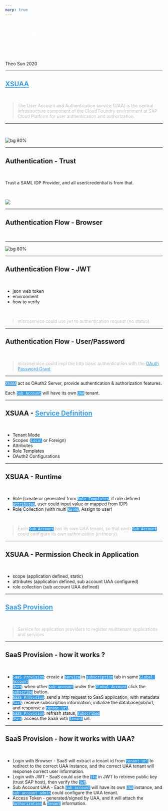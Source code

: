 ```yaml
---
marp: true
---
```

<style>
section {
  background-color: black;
  color: white;
}
th {
  background-color: black;
  color: white;
}
td {
  background-color: black;
  color: white;
}
a {
  color: #3e9ce0;
}
h1 {
  color: white;
}
code {
  background-color: #3e9ce0;
  color: white;
}
code span {
  color: black;
}
blockquote {
  color: rgba(192, 192, 192, 1);
}
</style>

# XSUAA and Multitenancy

<br>

<br>

Theo Sun
2020

---

## [XSUAA](https://help.sap.com/viewer/65de2977205c403bbc107264b8eccf4b/Cloud/en-US/6373bb7a96114d619bfdfdc6f505d1b9.html)

<br>

> The User Account and Authentication service (UAA) is the central infrastructure component of the Cloud Foundry environment at SAP Cloud Platform for user authentication and authorization.

---


<br>

![bg 80%](https://res.cloudinary.com/digf90pwi/image/upload/v1604047529/2020-10-30_16-45-22_xkxa9z.png)

---

## Authentication - Trust

<br>

Trust a SAML IDP Provider, and all user/credential is from that.

<br>

![](https://res.cloudinary.com/digf90pwi/image/upload/v1604047377/2020-10-30_16-42-05_nlsqu6.png)

---

## Authentication Flow - Browser

<br> 

---

![bg 80%](https://res.cloudinary.com/digf90pwi/image/upload/v1604048620/uaa_sequence_flow_lcveic.png)


---

## Authentication Flow - JWT

<br>

- json web token
- environment
- how to verify

<br>

> microservice could use jwt to authentication request (no status).

---

## Authentication Flow - User/Password

<br>

> microservice could impl the http basic authentication with the [OAuth Password Grant](https://docs.cloudfoundry.org/api/uaa/version/74.27.0/index.html#password-grant)

---

`XSUAA` act as OAuth2 Server, provide authentication & authorization features.

Each `Sub Account` will have its own `UAA` tenant.


--- 

## XSUAA - [Service Definition](https://help.sap.com/viewer/4505d0bdaf4948449b7f7379d24d0f0d/2.0.04/en-US/6d3ed64092f748cbac691abc5fe52985.html)

<br>

- Tenant Mode
- Scopes (`Local` or Foreign)
- Attributes
- Role Templates
- OAuth2 Configurations

---

## XSUAA - Runtime

<br>

- Role (create or generated from `Role Templates`, if role defined `attributes`, user could input value or mapped from IDP)
- Role Collection (with multi `Roles`, Assign to user)

<br>

> Each `Sub Account` has its own UAA tenant, so that each `Sub Account` could configure its own authorization (in theory).

---

## XSUAA - Permission Check in Application

<br>

- scope (application defined, static)
- attributes (application defined, sub account UAA configured)
- role collection (sub account UAA defined)

--- 

## [SaaS Provision](https://pages.github.tools.sap/kernelservices/services/subscription-management-service)

<br>

> Service for application providers to register multitenant applications and services

---

## SaaS Provision - how it works ?

<br>

- `SaaS Provision`: create a `service` in `subscription` tab in same `Global Account`
- `User`: when other `sub account` under the `Global Account` click the `subscribe` button.
- `SaaS Provision`: send a http request to SaaS application, with metadata
- `SaaS`: receive subscription information, initialize the database/job/url, and response a `tenant url`.
- `SaaS Provision`: refresh status, `subscribed`
- `User`: access the SaaS with `tenant` url.

---

## SaaS Provision - how it works with UAA?

<br>

- Login with Browser - SaaS will extract a tenant id from `tenant url` to redirect to the correct UAA instance, and the correct UAA tenant will response correct user information.
- Login with JWT - SaaS could use the `jku` in JWT to retrieve public key (trust SAP host), then verify the `jwt`.
- Sub Account UAA - Each `sub account` will have its own `UAA` instance, and `sub account admin` could configure the UAA tenant.
- Access Token - generated/signed by UAA, and it will attach the `Authorization` & `Tenant` information.